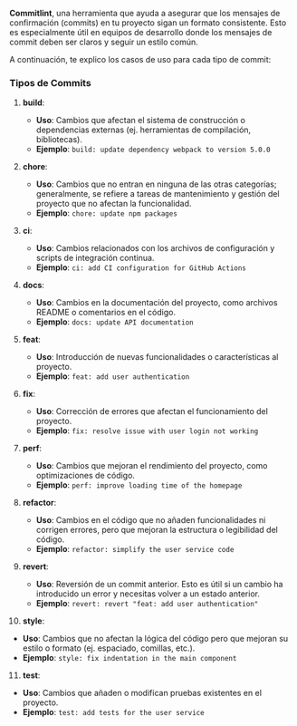 **Commitlint**, una herramienta que ayuda a asegurar que los mensajes de confirmación (commits) en tu proyecto sigan un formato consistente. Esto es especialmente útil en equipos de desarrollo donde los mensajes de commit deben ser claros y seguir un estilo común.

A continuación, te explico los casos de uso para cada tipo de commit:

### Tipos de Commits

1. **build**:

   - **Uso**: Cambios que afectan el sistema de construcción o dependencias externas (ej. herramientas de compilación, bibliotecas).
   - **Ejemplo**: `build: update dependency webpack to version 5.0.0`

2. **chore**:

   - **Uso**: Cambios que no entran en ninguna de las otras categorías; generalmente, se refiere a tareas de mantenimiento y gestión del proyecto que no afectan la funcionalidad.
   - **Ejemplo**: `chore: update npm packages`

3. **ci**:

   - **Uso**: Cambios relacionados con los archivos de configuración y scripts de integración continua.
   - **Ejemplo**: `ci: add CI configuration for GitHub Actions`

4. **docs**:

   - **Uso**: Cambios en la documentación del proyecto, como archivos README o comentarios en el código.
   - **Ejemplo**: `docs: update API documentation`

5. **feat**:

   - **Uso**: Introducción de nuevas funcionalidades o características al proyecto.
   - **Ejemplo**: `feat: add user authentication`

6. **fix**:

   - **Uso**: Corrección de errores que afectan el funcionamiento del proyecto.
   - **Ejemplo**: `fix: resolve issue with user login not working`

7. **perf**:

   - **Uso**: Cambios que mejoran el rendimiento del proyecto, como optimizaciones de código.
   - **Ejemplo**: `perf: improve loading time of the homepage`

8. **refactor**:

   - **Uso**: Cambios en el código que no añaden funcionalidades ni corrigen errores, pero que mejoran la estructura o legibilidad del código.
   - **Ejemplo**: `refactor: simplify the user service code`

9. **revert**:

   - **Uso**: Reversión de un commit anterior. Esto es útil si un cambio ha introducido un error y necesitas volver a un estado anterior.
   - **Ejemplo**: `revert: revert "feat: add user authentication"`

10. **style**:

- **Uso**: Cambios que no afectan la lógica del código pero que mejoran su estilo o formato (ej. espaciado, comillas, etc.).
- **Ejemplo**: `style: fix indentation in the main component`

11. **test**:

- **Uso**: Cambios que añaden o modifican pruebas existentes en el proyecto.
- **Ejemplo**: `test: add tests for the user service`
